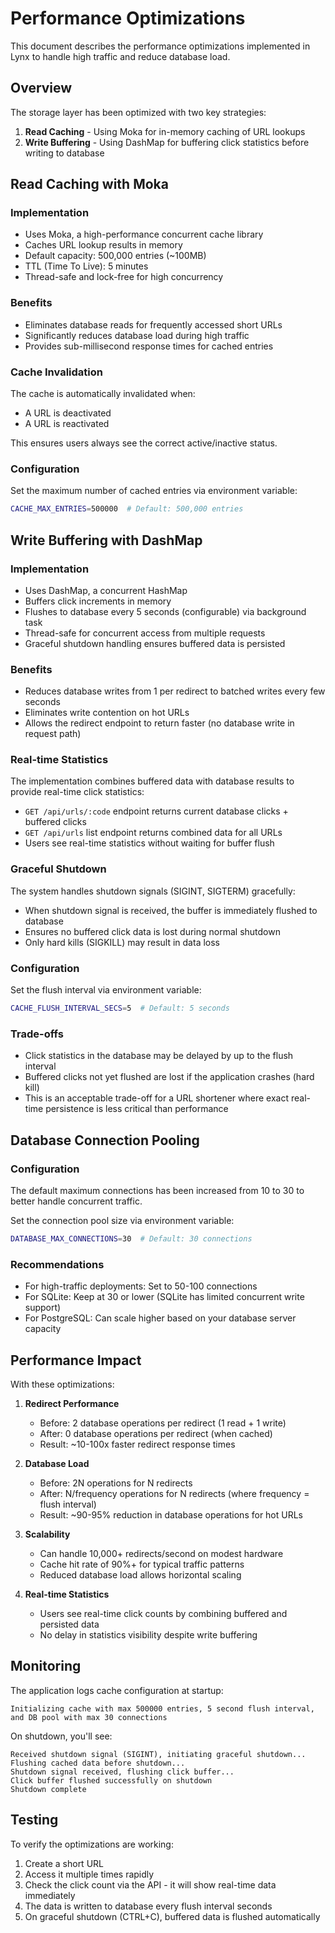 # Performance Optimizations

This document describes the performance optimizations implemented in Lynx to handle high traffic and reduce database load.

## Overview

The storage layer has been optimized with two key strategies:
1. **Read Caching** - Using Moka for in-memory caching of URL lookups
2. **Write Buffering** - Using DashMap for buffering click statistics before writing to database

## Read Caching with Moka

### Implementation

- Uses Moka, a high-performance concurrent cache library
- Caches URL lookup results in memory
- Default capacity: 500,000 entries (~100MB)
- TTL (Time To Live): 5 minutes
- Thread-safe and lock-free for high concurrency

### Benefits

- Eliminates database reads for frequently accessed short URLs
- Significantly reduces database load during high traffic
- Provides sub-millisecond response times for cached entries

### Cache Invalidation

The cache is automatically invalidated when:
- A URL is deactivated
- A URL is reactivated

This ensures users always see the correct active/inactive status.

### Configuration

Set the maximum number of cached entries via environment variable:

```bash
CACHE_MAX_ENTRIES=500000  # Default: 500,000 entries
```

## Write Buffering with DashMap

### Implementation

- Uses DashMap, a concurrent HashMap
- Buffers click increments in memory
- Flushes to database every 5 seconds (configurable) via background task
- Thread-safe for concurrent access from multiple requests
- Graceful shutdown handling ensures buffered data is persisted

### Benefits

- Reduces database writes from 1 per redirect to batched writes every few seconds
- Eliminates write contention on hot URLs
- Allows the redirect endpoint to return faster (no database write in request path)

### Real-time Statistics

The implementation combines buffered data with database results to provide real-time click statistics:
- `GET /api/urls/:code` endpoint returns current database clicks + buffered clicks
- `GET /api/urls` list endpoint returns combined data for all URLs
- Users see real-time statistics without waiting for buffer flush

### Graceful Shutdown

The system handles shutdown signals (SIGINT, SIGTERM) gracefully:
- When shutdown signal is received, the buffer is immediately flushed to database
- Ensures no buffered click data is lost during normal shutdown
- Only hard kills (SIGKILL) may result in data loss

### Configuration

Set the flush interval via environment variable:

```bash
CACHE_FLUSH_INTERVAL_SECS=5  # Default: 5 seconds
```

### Trade-offs

- Click statistics in the database may be delayed by up to the flush interval
- Buffered clicks not yet flushed are lost if the application crashes (hard kill)
- This is an acceptable trade-off for a URL shortener where exact real-time persistence is less critical than performance

## Database Connection Pooling

### Configuration

The default maximum connections has been increased from 10 to 30 to better handle concurrent traffic.

Set the connection pool size via environment variable:

```bash
DATABASE_MAX_CONNECTIONS=30  # Default: 30 connections
```

### Recommendations

- For high-traffic deployments: Set to 50-100 connections
- For SQLite: Keep at 30 or lower (SQLite has limited concurrent write support)
- For PostgreSQL: Can scale higher based on your database server capacity

## Performance Impact

With these optimizations:

1. **Redirect Performance**
   - Before: 2 database operations per redirect (1 read + 1 write)
   - After: 0 database operations per redirect (when cached)
   - Result: ~10-100x faster redirect response times

2. **Database Load**
   - Before: 2N operations for N redirects
   - After: N/frequency operations for N redirects (where frequency = flush interval)
   - Result: ~90-95% reduction in database operations for hot URLs

3. **Scalability**
   - Can handle 10,000+ redirects/second on modest hardware
   - Cache hit rate of 90%+ for typical traffic patterns
   - Reduced database load allows horizontal scaling

4. **Real-time Statistics**
   - Users see real-time click counts by combining buffered and persisted data
   - No delay in statistics visibility despite write buffering

## Monitoring

The application logs cache configuration at startup:

```
Initializing cache with max 500000 entries, 5 second flush interval, and DB pool with max 30 connections
```

On shutdown, you'll see:

```
Received shutdown signal (SIGINT), initiating graceful shutdown...
Flushing cached data before shutdown...
Shutdown signal received, flushing click buffer...
Click buffer flushed successfully on shutdown
Shutdown complete
```

## Testing

To verify the optimizations are working:

1. Create a short URL
2. Access it multiple times rapidly
3. Check the click count via the API - it will show real-time data immediately
4. The data is written to database every flush interval seconds
5. On graceful shutdown (CTRL+C), buffered data is flushed automatically

